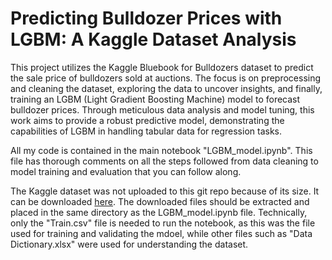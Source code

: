 # Predicting Bulldozer Prices with LGBM: A Kaggle Dataset Analysis
This project utilizes the Kaggle Bluebook for Bulldozers dataset to predict the sale price of bulldozers sold at auctions. The focus is on preprocessing and cleaning the dataset, exploring the data to uncover insights, and finally, training an LGBM (Light Gradient Boosting Machine) model to forecast bulldozer prices. Through meticulous data analysis and model tuning, this work aims to provide a robust predictive model, demonstrating the capabilities of LGBM in handling tabular data for regression tasks. 

All my code is contained in the main notebook "LGBM_model.ipynb". This file has thorough comments on all the steps followed from data cleaning to model training and evaluation that you can follow along. 

The Kaggle dataset was not uploaded to this git repo because of its size. It can be downloaded [here](https://www.kaggle.com/competitions/bluebook-for-bulldozers/overview). The downloaded files should be extracted and placed in the same directory as the LGBM_model.ipynb file. Technically, only the "Train.csv" file is needed to run the notebook, as this was the file used for training and validating the mdoel, while other files such as "Data Dictionary.xlsx" were used for understanding the dataset. 
